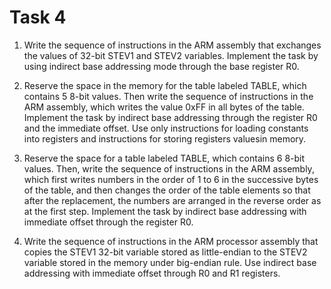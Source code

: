 # Task 4
1. Write the sequence of instructions in the ARM assembly that exchanges the values of 32-bit STEV1 and STEV2 variables. Implement the task by using indirect base addressing mode through the base register R0.

2. Reserve the space in the memory for the table labeled TABLE, which contains 5 8-bit values. Then write the sequence of instructions in the ARM assembly, which writes the value 0xFF in all bytes of the table. Implement the task by indirect base addressing through the register R0 and the immediate offset. Use only instructions for loading constants into registers and instructions for storing registers values ​​in memory.

3. Reserve the space for a table labeled TABLE, which contains 6 8-bit values. Then, write the sequence of instructions in the ARM assembly, which first writes numbers in the order of 1 to 6 in the successive bytes of the table, and then changes the order of the table elements so that after the replacement,  the numbers are arranged in the reverse order as at the first step. Implement the task by indirect base addressing with immediate offset through the register R0.

4. Write the sequence of instructions in the ARM processor assembly that copies the STEV1 32-bit variable stored as little-endian to the STEV2 variable stored in the memory under big-endian rule. Use indirect base addressing with immediate offset through R0 and R1 registers.
